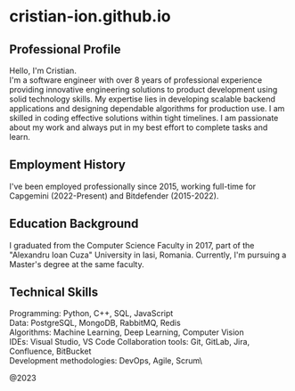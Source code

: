 # cristian-ion.github.io

## Professional Profile
Hello, I'm Cristian.\
I'm a software engineer with over 8 years of professional experience providing innovative engineering solutions to product development using solid technology skills. My expertise lies in developing scalable backend applications and designing dependable algorithms for production use. I am skilled in coding effective solutions within tight timelines. I am passionate about my work and always put in my best effort to complete tasks and learn.

## Employment History
I've been employed professionally since 2015, working full-time for Capgemini (2022-Present) and Bitdefender (2015-2022).

## Education Background
I graduated from the Computer Science Faculty in 2017, part of the "Alexandru Ioan Cuza" University in Iasi, Romania.
Currently, I'm pursuing a Master's degree at the same faculty.

## Technical Skills
Programming: Python, C++, SQL, JavaScript\
Data: PostgreSQL, MongoDB, RabbitMQ, Redis\
Algorithms: Machine Learning, Deep Learning, Computer Vision\
IDEs: Visual Studio, VS Code
Collaboration tools: Git, GitLab, Jira, Confluence, BitBucket\
Development methodologies: DevOps, Agile, Scrum\

@2023
